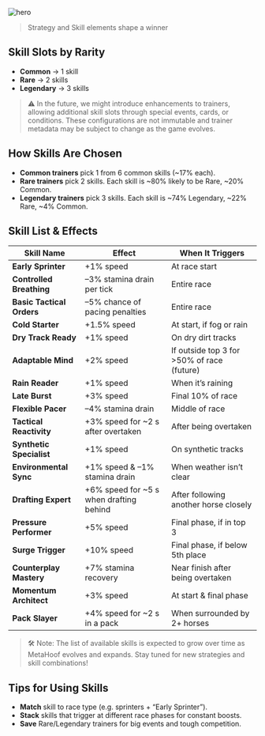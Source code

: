 ![hero](/img/banners/TRAINERS_SKILLS.png)

> Strategy and Skill elements shape a winner

## Skill Slots by Rarity

- **Common** → 1 skill  
- **Rare** → 2 skills  
- **Legendary** → 3 skills  

> ⚠️ In the future, we might introduce enhancements to trainers, allowing additional skill slots through special events, cards, or conditions. These configurations are not immutable and trainer metadata may be subject to change as the game evolves.

## How Skills Are Chosen

- **Common trainers** pick 1 from 6 common skills (~17% each).  
- **Rare trainers** pick 2 skills. Each skill is ~80% likely to be Rare, ~20% Common.  
- **Legendary trainers** pick 3 skills. Each skill is ~74% Legendary, ~22% Rare, ~4% Common.  

## Skill List & Effects

| Skill Name               | Effect                                     | When It Triggers                           |
|--------------------------|--------------------------------------------|---------------------------------------------|
| **Early Sprinter**       | +1% speed                                 | At race start                              |
| **Controlled Breathing** | –3% stamina drain per tick                | Entire race                                |
| **Basic Tactical Orders**| –5% chance of pacing penalties            | Entire race                                |
| **Cold Starter**         | +1.5% speed                                | At start, if fog or rain                   |
| **Dry Track Ready**      | +1% speed                                  | On dry dirt tracks                         |
| **Adaptable Mind**       | +2% speed                                  | If outside top 3 for >50% of race (future) |
| **Rain Reader**          | +1% speed                                  | When it’s raining                          |
| **Late Burst**           | +3% speed                                  | Final 10% of race                          |
| **Flexible Pacer**       | –4% stamina drain                          | Middle of race                             |
| **Tactical Reactivity**  | +3% speed for ~2 s after overtaken         | After being overtaken                      |
| **Synthetic Specialist** | +1% speed                                  | On synthetic tracks                        |
| **Environmental Sync**   | +1% speed & –1% stamina drain              | When weather isn’t clear                   |
| **Drafting Expert**      | +6% speed for ~5 s when drafting behind    | After following another horse closely      |
| **Pressure Performer**   | +5% speed                                  | Final phase, if in top 3                   |
| **Surge Trigger**        | +10% speed                                 | Final phase, if below 5th place            |
| **Counterplay Mastery**  | +7% stamina recovery                       | Near finish after being overtaken          |
| **Momentum Architect**   | +3% speed                                  | At start & final phase                     |
| **Pack Slayer**          | +4% speed for ~2 s in a pack               | When surrounded by 2+ horses               |

> 🛠 Note: The list of available skills is expected to grow over time as MetaHoof evolves and expands. Stay tuned for new strategies and skill combinations!

## Tips for Using Skills

- **Match** skill to race type (e.g. sprinters + “Early Sprinter”).  
- **Stack** skills that trigger at different race phases for constant boosts.  
- **Save** Rare/Legendary trainers for big events and tough competition. 